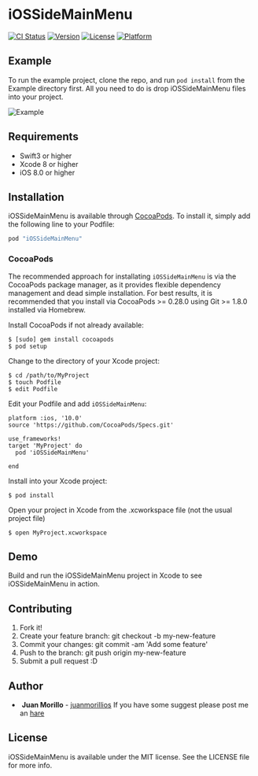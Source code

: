# iOSSideMainMenu

[![CI Status](http://img.shields.io/travis/juanmorillios/iOSSideMainMenu.svg?style=flat)](https://travis-ci.org/juanmorillios/iOSSideMainMenu)
[![Version](https://img.shields.io/cocoapods/v/iOSSideMainMenu.svg?style=flat)](http://cocoapods.org/pods/iOSSideMainMenu)
[![License](https://img.shields.io/cocoapods/l/iOSSideMainMenu.svg?style=flat)](http://cocoapods.org/pods/iOSSideMainMenu)
[![Platform](https://img.shields.io/cocoapods/p/iOSSideMainMenu.svg?style=flat)](http://cocoapods.org/pods/iOSSideMainMenu)

## Example

To run the example project, clone the repo, and run `pod install` from the Example directory first.
All you need to do is drop iOSSideMainMenu files into your project.

![Example](https://github.com/juanmorillios/iOSSideMainMenu/blob/master/iOSSideMainMenu/Assets/iOSSideMainMenu.gif)


## Requirements
* Swift3 or higher
* Xcode 8 or higher
* iOS 8.0 or higher

## Installation

iOSSideMainMenu is available through [CocoaPods](http://cocoapods.org). To install
it, simply add the following line to your Podfile:

```ruby
pod "iOSSideMainMenu"
```
### CocoaPods
The recommended approach for installating `iOSSideMainMenu` is via the CocoaPods package manager, as it provides flexible dependency management and dead simple installation. For best results, it is recommended that you install via CocoaPods >= 0.28.0 using Git >= 1.8.0 installed via Homebrew.

Install CocoaPods if not already available:
```
$ [sudo] gem install cocoapods
$ pod setup
```
Change to the directory of your Xcode project:
```
$ cd /path/to/MyProject
$ touch Podfile
$ edit Podfile
```
Edit your Podfile and add `iOSSideMainMenu`:
```
platform :ios, '10.0'
source 'https://github.com/CocoaPods/Specs.git'

use_frameworks!
target 'MyProject' do
  pod 'iOSSideMainMenu'

end
```
Install into your Xcode project:
```
$ pod install
```
Open your project in Xcode from the .xcworkspace file (not the usual project file)
```
$ open MyProject.xcworkspace
```
## Demo
Build and run the iOSSideMainMenu project in Xcode to see iOSSideMainMenu in action.

## Contributing
1. Fork it!
2. Create your feature branch: git checkout -b my-new-feature
3. Commit your changes: git commit -am 'Add some feature'
4. Push to the branch: git push origin my-new-feature
5. Submit a pull request :D

## Author
*  **Juan Morillo** - [juanmorillios](www.juanmorillios.com) 
If you have some suggest please post me an [hare](https://github.com/juanmorillios/iOSSideMainMenu/issues/new)


## License

iOSSideMainMenu is available under the MIT license. See the LICENSE file for more info.
